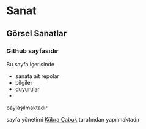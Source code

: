 # Sanat
## Görsel Sanatlar
### Github sayfasıdır

Bu sayfa içerisinde 
* sanata ait repolar
* bilgiler
* duyurular
* 

paylaşılmaktadır 

sayfa yönetimi [Kübra Çabuk](https://kubracabuk4680.github.io/) tarafından yapılmaktadır


